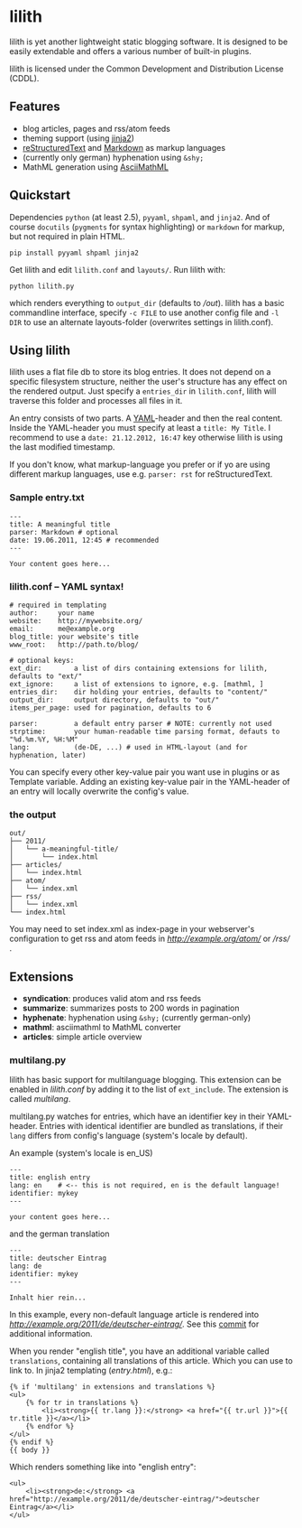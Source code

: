 lilith
======

lilith is yet another lightweight static blogging software. It is designed to be
easily extendable and offers a various number of built-in plugins.

lilith is licensed under the Common Development and Distribution License (CDDL).

Features
--------

- blog articles, pages and rss/atom feeds
- theming support (using [jinja2](http://jinjna.pocoo.org/))
- [reStructuredText][1] and [Markdown][2] as markup languages
- (currently only german) hyphenation using `&shy;`
- MathML generation using [AsciiMathML][3]

[1]: http://docutils.sourceforge.net/rst.html
[2]: http://daringfireball.net/projects/markdown/
[3]: http://www1.chapman.edu/~jipsen/mathml/asciimath.html

Quickstart
----------

Dependencies `python` (at least 2.5), `pyyaml`, `shpaml`, and `jinja2`. And
of course `docutils` (`pygments` for syntax highlighting) or `markdown` for
markup, but not required in plain HTML.

    pip install pyyaml shpaml jinja2

Get lilith and edit `lilith.conf` and `layouts/`. Run lilith with:

    python lilith.py
    
which renders everything to `output_dir` (defaults to */out*). lilith has
a basic commandline interface, specify `-c FILE` to use another config file
and `-l DIR` to use an alternate layouts-folder (overwrites settings in
lilith.conf).


Using lilith
------------

lilith uses a flat file db to store its blog entries. It does not depend on a
specific filesystem structure, neither the user's structure has any effect on
the rendered output. Just specify a `entries_dir` in `lilith.conf`, lilith will
traverse this folder and processes all files in it.

An entry consists of two parts. A [YAML](http://en.wikipedia.org/wiki/YAML)-header
and then the real content. Inside the YAML-header you must specify at least
a `title: My Title`. I recommend to use a `date: 21.12.2012, 16:47` key otherwise
lilith is using the last modified timestamp.

If you don't know, what markup-language you prefer or if yo are using different
markup languages, use e.g. `parser: rst` for reStructuredText.

### Sample entry.txt

    ---
    title: A meaningful title
    parser: Markdown # optional
    date: 19.06.2011, 12:45 # recommended
    ---

    Your content goes here...

### lilith.conf – YAML syntax!

    # required in templating
    author:     your name
    website:    http://mywebsite.org/
    email:      me@example.org
    blog_title: your website's title
    www_root:   http://path.to/blog/

    # optional keys:
    ext_dir:        a list of dirs containing extensions for lilith, defaults to "ext/"
    ext_ignore:     a list of extensions to ignore, e.g. [mathml, ]
    entries_dir:    dir holding your entries, defaults to "content/"
    output_dir:     output directory, defaults to "out/"
    items_per_page: used for pagination, defaults to 6
        
    parser:         a default entry parser # NOTE: currently not used
    strptime:       your human-readable time parsing format, defauts to "%d.%m.%Y, %H:%M"
    lang:           (de-DE, ...) # used in HTML-layout (and for hyphenation, later)
    
You can specify every other key-value pair you want use in plugins or as
Template variable. Adding an existing key-value pair in the YAML-header
of an entry will locally overwrite the config's value.

### the output

    out/
    ├── 2011/
    │   └── a-meaningful-title/
    │       └── index.html
    ├── articles/
    │   └── index.html
    ├── atom/
    │   └── index.xml
    ├── rss/
    │   └── index.xml
    └── index.html

You may need to set index.xml as index-page in your webserver's configuration
to get rss and atom feeds in _http://example.org/atom/_ or _/rss/_ .

Extensions
----------

- **syndication**: produces valid atom and rss feeds
- **summarize**: summarizes posts to 200 words in pagination
- **hyphenate**: hyphenation using `&shy;` (currently german-only)
- **mathml**: asciimathml to MathML converter
- **articles**: simple article overview

### multilang.py

lilith has basic support for multilanguage blogging. This extension can be
enabled in *lilith.conf* by adding it to the list of `ext_include`. The
extension is called *multilang*.

multilang.py watches for entries, which have an identifier key in their
YAML-header. Entries with identical identifier are bundled as translations,
if their `lang` differs from config's language (system's locale by default).

An example (system's locale is en_US)

    ---
    title: english entry
    lang: en    # <-- this is not required, en is the default language!
    identifier: mykey
    ---

    your content goes here...
    
and the german translation

    ---
    title: deutscher Eintrag
    lang: de
    identifier: mykey
    ---

    Inhalt hier rein...
    
In this example, every non-default language article is rendered into
_http://example.org/2011/de/deutscher-eintrag/_. See this [commit][1] for
additional information.

[1]: https://github.com/posativ/lilith/commit/d7198673b812861268ad4335200f6d9b8fc76cbf

When you render "english title", you have an additional variable called
`translations`, containing all translations of this article. Which you can
use to link to. In jinja2 templating (*entry.html*), e.g.:

    {% if 'multilang' in extensions and translations %}
    <ul>
        {% for tr in translations %}
            <li><strong>{{ tr.lang }}:</strong> <a href="{{ tr.url }}">{{ tr.title }}</a></li>
        {% endfor %}
    </ul>
    {% endif %}
    {{ body }}

Which renders something like into "english entry":

    <ul>
        <li><strong>de:</strong> <a href="http://example.org/2011/de/deutscher-eintrag/">deutscher Eintrag</a></li>
    </ul>
